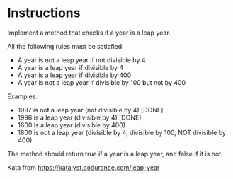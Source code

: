 # Instructions

Implement a method that checks if a year is a leap year.

All the following rules must be satisfied:

- A year is not a leap year if not divisible by 4
- A year is a leap year if divisible by 4
- A year is a leap year if divisible by 400
- A year is not a leap year if divisible by 100 but not by 400

Examples:

- 1997 is not a leap year (not divisible by 4) [DONE]
- 1996 is a leap year (divisible by 4) [DONE]
- 1600 is a leap year (divisible by 400)
- 1800 is not a leap year (divisible by 4, divisible by 100, NOT divisible by 400)

The method should return true if a year is a leap year, and false if it is not.


Kata from https://katalyst.codurance.com/leap-year
